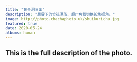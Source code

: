 ```yaml
---
title: "黄金洞日出"
description: "晨雾下的竹筏漂荡，超广角裁切换长焦视角。"
image: http://photo.chachaphoto.uk/shuikurichu.jpg
featured: true
date: 2020-05-24
albums: hunan
---
```


## This is the full description of the photo.
